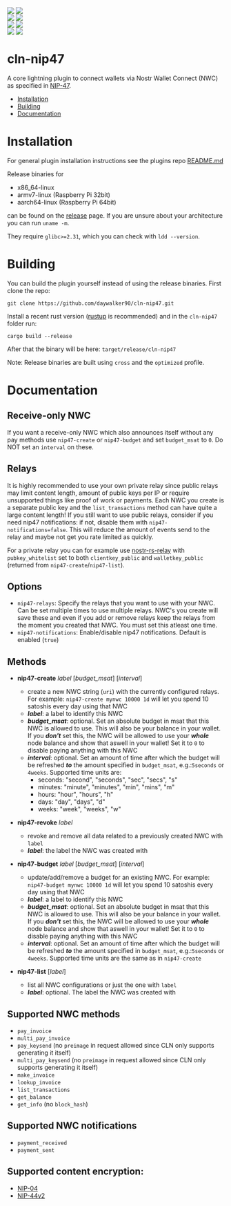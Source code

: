 <div style="display: flex; gap: 4px;">
  <div style="display: inline-block;">
    <a href="https://github.com/daywalker90/cln-nip47/actions/workflows/latest_v24.08.yml">
      <img src="https://github.com/daywalker90/cln-nip47/actions/workflows/latest_v24.08.yml/badge.svg?branch=main">
    </a>
  </div>
  <div style="display: inline-block;">
    <a href="https://github.com/daywalker90/cln-nip47/actions/workflows/main_v24.08.yml">
      <img src="https://github.com/daywalker90/cln-nip47/actions/workflows/main_v24.08.yml/badge.svg?branch=main">
    </a>
  </div>
</div>
<div style="display: flex; gap: 4px;">
  <div style="display: inline-block;">
    <a href="https://github.com/daywalker90/cln-nip47/actions/workflows/latest_v24.11.yml">
      <img src="https://github.com/daywalker90/cln-nip47/actions/workflows/latest_v24.11.yml/badge.svg?branch=main">
    </a>
  </div>
  <div style="display: inline-block;">
    <a href="https://github.com/daywalker90/cln-nip47/actions/workflows/main_v24.11.yml">
      <img src="https://github.com/daywalker90/cln-nip47/actions/workflows/main_v24.11.yml/badge.svg?branch=main">
    </a>
  </div>
</div>
<div style="display: flex; gap: 4px;">
  <div style="display: inline-block;">
    <a href="https://github.com/daywalker90/cln-nip47/actions/workflows/latest_v25.02.yml">
      <img src="https://github.com/daywalker90/cln-nip47/actions/workflows/latest_v25.02.yml/badge.svg?branch=main">
    </a>
  </div>
  <div style="display: inline-block;">
    <a href="https://github.com/daywalker90/cln-nip47/actions/workflows/main_v25.02.yml">
      <img src="https://github.com/daywalker90/cln-nip47/actions/workflows/main_v25.02.yml/badge.svg?branch=main">
    </a>
  </div>
</div>
<div style="display: flex; gap: 4px;">
  <div style="display: inline-block;">
    <a href="https://github.com/daywalker90/cln-nip47/actions/workflows/latest_v25.05.yml">
      <img src="https://github.com/daywalker90/cln-nip47/actions/workflows/latest_v25.05.yml/badge.svg?branch=main">
    </a>
  </div>
  <div style="display: inline-block;">
    <a href="https://github.com/daywalker90/cln-nip47/actions/workflows/main_v25.05.yml">
      <img src="https://github.com/daywalker90/cln-nip47/actions/workflows/main_v25.05.yml/badge.svg?branch=main">
    </a>
  </div>
</div>


# cln-nip47
A core lightning plugin to connect wallets via Nostr Wallet Connect (NWC) as specified in [NIP-47](https://github.com/nostr-protocol/nips/blob/master/47.md).

* [Installation](#installation)
* [Building](#building)
* [Documentation](#documentation)

# Installation
For general plugin installation instructions see the plugins repo [README.md](https://github.com/lightningd/plugins/blob/master/README.md#Installation)

Release binaries for
* x86_64-linux
* armv7-linux (Raspberry Pi 32bit)
* aarch64-linux (Raspberry Pi 64bit)

can be found on the [release](https://github.com/daywalker90/cln-nip47/releases) page. If you are unsure about your architecture you can run ``uname -m``.

They require ``glibc>=2.31``, which you can check with ``ldd --version``.

# Building
You can build the plugin yourself instead of using the release binaries.
First clone the repo:

```
git clone https://github.com/daywalker90/cln-nip47.git
```

Install a recent rust version ([rustup](https://rustup.rs/) is recommended) and in the ``cln-nip47`` folder run:

```
cargo build --release
```

After that the binary will be here: ``target/release/cln-nip47``

Note: Release binaries are built using ``cross`` and the ``optimized`` profile.

# Documentation

## Receive-only NWC
If you want a receive-only NWC which also announces itself without any pay methods use `nip47-create` or `nip47-budget` and set `budget_msat` to `0`. Do NOT set an `interval` on these.

## Relays
It is highly recommended to use your own private relay since public relays may limit content length, amount of public keys per IP or require unsupported things like proof of work or payments. Each NWC you create is a separate public key and the ``list_transactions`` method can have quite a large content length! If you still want to use public relays, consider if you need nip47 notifications: if not, disable them with ``nip47-notifications=false``. This will reduce the amount of events send to the relay and maybe not get you rate limited as quickly.

For a private relay you can for example use [nostr-rs-relay](https://github.com/scsibug/nostr-rs-relay) with ``pubkey_whitelist`` set to both ``clientkey_public`` and ``walletkey_public`` (returned from ``nip47-create``/``nip47-list``).

## Options
* ``nip47-relays``: Specify the relays that you want to use with your NWC. Can be set multiple times to use multiple relays. NWC's you create will save these and even if you add or remove relays keep the relays from the moment you created that NWC. You must set this atleast one time.
* ``nip47-notifications``: Enable/disable nip47 notifications. Default is enabled (``true``)

## Methods
* **nip47-create** *label* [*budget_msat*] [*interval*]
     * create a new NWC string (`uri`) with the currently configured relays. For example: ``nip47-create mynwc 10000 1d`` will let you spend 10 satoshis every day using that NWC
     * ***label***: a label to identify this NWC
     * ***budget_msat***: optional. Set an absolute budget in msat that this NWC is allowed to use. This will also be your balance in your wallet. If you ***don't*** set this, the NWC will be allowed to use your ***whole*** node balance and show that aswell in your wallet! Set it to ``0`` to disable paying anything with this NWC
     * ***interval***: optional. Set an amount of time after which the budget will be refreshed ***to*** the amount specified in ``budget_msat``, e.g.:``5seconds`` or ``4weeks``. Supported time units are:
          * seconds: "second", "seconds", "sec", "secs", "s"
          * minutes: "minute", "minutes", "min", "mins", "m"
          * hours: "hour", "hours", "h"
          * days: "day", "days", "d"
          * weeks: "week", "weeks", "w"

* **nip47-revoke** *label*
     * revoke and remove all data related to a previously created NWC with ``label``
     * ***label***: the label the NWC was created with

* **nip47-budget** *label* [*budget_msat*] [*interval*]
     * update/add/remove a budget for an existing NWC. For example: ``nip47-budget mynwc 10000 1d`` will let you spend 10 satoshis every day using that NWC
     * ***label***: a label to identify this NWC
     * ***budget_msat***: optional. Set an absolute budget in msat that this NWC is allowed to use. This will also be your balance in your wallet. If you ***don't*** set this, the NWC will be allowed to use your ***whole*** node balance and show that aswell in your wallet! Set it to ``0`` to disable paying anything with this NWC
     * ***interval***: optional. Set an amount of time after which the budget will be refreshed ***to*** the amount specified in ``budget_msat``, e.g.:``5seconds`` or ``4weeks``. Supported time units are the same as in ``nip47-create``

* **nip47-list** [*label*]
     * list all NWC configurations or just the one with ``label``
     * ***label***: optional. The label the NWC was created with

## Supported NWC methods
* ``pay_invoice``
* ``multi_pay_invoice``
* ``pay_keysend`` (no ``preimage`` in request allowed since CLN only supports generating it itself)
* ``multi_pay_keysend`` (no ``preimage`` in request allowed since CLN only supports generating it itself)
* ``make_invoice``
* ``lookup_invoice``
* ``list_transactions``
* ``get_balance``
* ``get_info`` (no ``block_hash``)

## Supported NWC notifications
* ``payment_received``
* ``payment_sent``

## Supported content encryption:
* [NIP-04](https://github.com/nostr-protocol/nips/blob/master/04.md)
* [NIP-44v2](https://github.com/nostr-protocol/nips/blob/master/44.md)